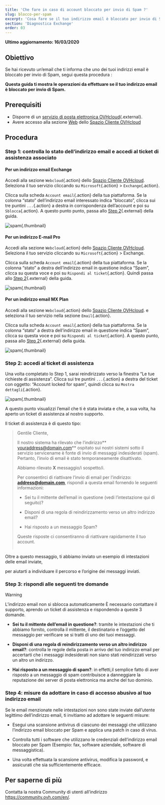 ```yaml
---
title: 'Che fare in caso di account bloccato per invio di Spam ?'
slug: blocco-per-spam
excerpt: 'Cosa fare se il tuo indirizzo email è bloccato per invio di Spam'
section: 'Diagnostica Exchange'
order: 03
---
```


**Ultimo aggiornamento: 16/03/2020**

## Obiettivo

Se hai ricevuto un’email che ti informa che uno dei tuoi indirizzi email è bloccato per invio di Spam, segui questa procedura :

**Questa guida ti mostra le operazioni da effettuare se il tuo indirizzo email è bloccato per invio di Spam.**

## Prerequisiti

- Disporre di un [servizio di posta elettronica OVHcloud](https://www.ovhcloud.com/it/emails/){.external}.
- Avere accesso alla sezione [Web](https://www.ovh.com/auth/?action=gotomanager&from=https://www.ovh.it/&ovhSubsidiary=it) dello [Spazio Cliente OVHcloud](https://www.ovh.com/auth/?action=gotomanager&from=https://www.ovh.it/&ovhSubsidiary=it)

## Procedura

### Step 1: controlla lo stato dell’indirizzo email e accedi al ticket di assistenza associato

#### Per un indirizzo email Exchange

Accedi alla sezione `Webcloud`{.action} dello [Spazio Cliente OVHcloud](https://www.ovh.com/auth/?action=gotomanager&from=https://www.ovh.it/&ovhSubsidiary=it). Seleziona il tuo servizio cliccando su `Microsoft`{.action} > `Exchange`{.action}.

Clicca sulla scheda `Account email`{.action} della tua piattaforma. Se la colonna “stato” dell’indirizzo email interessato indica “bloccato”, clicca sui tre puntini `...`{.action} a destra in corrispondenza dell’account e poi su `Sblocca`{.action}. A questo punto punto, passa allo [Step 2](./#step-2-accedi-al-ticket-di-assistenza_1){.external} della guida.

![spam](images/blocked-for-SPAM-01-01.png){.thumbnail}

#### Per un indirizzo E-mail Pro

Accedi alla sezione `Webcloud`{.action} dello [Spazio Cliente OVHcloud](https://www.ovh.com/auth/?action=gotomanager&from=https://www.ovh.it/&ovhSubsidiary=it). Seleziona il tuo servizio cliccando su `Microsoft`{.action} > Exchange.

Clicca sulla scheda `Account email`{.action} della tua piattaforma. Se la colonna “stato” a destra dell’indirizzo email in questione indica “Spam”, clicca su questa voce e poi su `Rispondi al ticket`{.action}. Quindi passa allo [Step 2](./#step-2-accedi-al-ticket-di-assistenza_1){.external} della guida.

![spam](images/blocked-for-SPAM-01-02.png){.thumbnail}

#### Per un indirizzo email MX Plan

Accedi alla sezione `Webcloud`{.action} dello [Spazio Cliente OVHcloud](https://www.ovh.com/auth/?action=gotomanager&from=https://www.ovh.it/&ovhSubsidiary=it). e seleziona il tuo servizio nella sezione `Email`{.action}.

Clicca sulla scheda `Account email`{.action} della tua piattaforma. Se la colonna “stato” a destra dell’indirizzo email in questione indica “Spam”, clicca su questa voce e poi su `Rispondi al ticket`{.action}. A questo punto, passa allo [Step 2](./#step-2-accedi-al-ticket-di-assistenza_1){.external} della guida.

![spam](images/blocked-for-SPAM-01-03.png){.thumbnail}


### Step 2: accedi al ticket di assistenza

Una volta completato lo Step 1, sarai reindirizzato verso la finestra “Le tue richieste di assistenza”. Clicca sui tre puntini `...`{.action} a destra del ticket con oggetto: “Account locked for spam”, quindi clicca su `Mostra dettagli`{.action}. 

![spam](images/blocked-for-SPAM-02.png){.thumbnail}

A questo punto visualizzi l’email che ti è stata inviata e che, a sua volta, ha aperto un ticket di assistenza al nostro supporto.

Il ticket di assistenza è di questo tipo:

> 
> Gentile Cliente,
>
> Il nostro sistema ha rilevato che l’indirizzo** youraddress@domain.com** ospitato sui nostri sistemi sotto il servizio servicename è fonte di invio di messaggi indesiderati (spam).
> Pertanto, l’invio di email è stato temporaneamente disattivato.
>
> Abbiamo rilevato **X** messaggio/i sospetto/i.
>
> Per consentirci di riattivare l’invio di email per l’indirizzo: **address@domain.com**,
> rispondi a questa email fornendo le seguenti informazioni:
>
> - Sei tu il mittente dell’email in questione (vedi l’intestazione qui di seguito)?
>
> - Disponi di una regola di reindirizzamento verso un altro indirizzo email?
>
> - Hai risposto a un messaggio Spam?
> 
> Queste risposte ci consentiranno di riattivare rapidamente il tuo account.
> <br>
> <br>
> 

Oltre a questo messaggio, ti abbiamo inviato un esempio di intestazioni delle email inviate,

per aiutarti a individuare il percorso e l’origine dei messaggi inviati.

### Step 3: rispondi alle seguenti tre domande

> [!warning]
>
> L’indirizzo email non si sblocca automaticamente È necessario contattare il supporto, aprendo un ticket di assistenza e rispondendo a queste 3 domande.

- **Sei tu il mittente dell’email in questione?**: tramite le intestazioni che ti abbiamo fornito, controlla il mittente, il destinatario e l’oggetto del messaggio per verificare se si tratti di uno dei tuoi messaggi.

- **Disponi di una regola di reindirizzamento verso un altro indirizzo email?**: controlla le regole della posta in arrivo del tuo indirizzo email per accertarti che i messaggi indesiderati non siano stati reindirizzati verso un altro un indirizzo.

- **Hai risposto a un messaggio di spam?**: in effetti,il semplice fatto di aver risposto a un messaggio di spam contribuisce a danneggiare la reputazione dei server di posta elettronica ma anche del tuo dominio.    


### Step 4: misure da adottare in caso di accesso abusivo al tuo indirizzo email

Se le email menzionate nelle intestazioni non sono state inviate dall’utente legittimo dell’indirizzo email, ti invitiamo ad adottare le seguenti misure:

- Esegui una scansione antivirus di ciascuno dei messaggi che utilizzano l’indirizzo email bloccato per Spam e applica una patch in caso di virus.

- Controlla tutti i software che utilizzano le credenziali dell’indirizzo email bloccato per Spam (Esempio: fax, software aziendale, software di messaggistica).

- Una volta effettuata la scansione antivirus, modifica la password, e assicurati che sia sufficientemente efficace. 

## Per saperne di più

Contatta la nostra Community di utenti all’indirizzo <https://community.ovh.com/en/>.